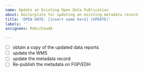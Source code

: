 ```yaml
---
name: Update an Existing Open Data Publication
about: boilerplate for updating an existing metadata record
title: 'OPEN DATE: [insert name here] (UPDATE)'
labels: ''
assignees: RobichaudA

---
```


- [ ] obtain a copy of the updated data reports
- [ ] update the WMS
- [ ] update the metadata record
- [ ] Re-publish the metadata on FGP/EDH
